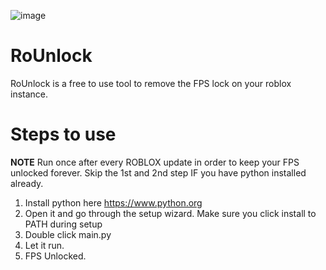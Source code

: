 ![image](https://github.com/user-attachments/assets/46fd3363-aae3-46cf-8597-90a9992668a7)




# RoUnlock
RoUnlock is a free to use tool to remove the FPS lock on your roblox instance. 

# Steps to use
**NOTE** Run once after every ROBLOX update in order to keep your FPS unlocked forever. Skip the 1st and 2nd step IF you have python installed already. 

1. Install python here https://www.python.org
3. Open it and go through the setup wizard. Make sure you click install to PATH during setup   
4. Double click main.py 
5. Let it run.
6. FPS Unlocked. 


